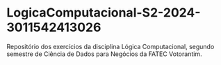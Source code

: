 # LogicaComputacional-S2-2024-3011542413026
Repositório dos exercícios da disciplina Lógica Computacional, segundo semestre de Ciência de Dados para Negócios da FATEC Votorantim.
